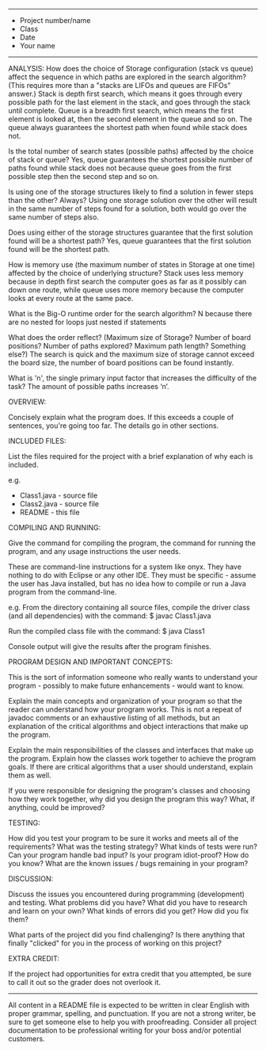 ****************
* Project number/name
* Class
* Date
* Your name
**************** 
ANALYSIS:
How does the choice of Storage configuration (stack vs queue) affect the sequence in which paths are explored in the search algorithm? (This requires more than a "stacks are LIFOs and queues are FIFOs" answer.)
Stack is depth first search, which means it goes through every possible path for the last element in the stack, and goes through the stack until complete. Queue is a breadth first search, which means the first element is looked at, then the second element in the queue and so on. The queue always guarantees the shortest path when found while stack does not.

Is the total number of search states (possible paths) affected by the choice of stack or queue?
Yes, queue guarantees the shortest possible number of paths found while stack does not because queue goes from the first possible step then the second step and so on.

Is using one of the storage structures likely to find a solution in fewer steps than the other? Always?
Using one storage solution over the other will result in the same number of steps found for a solution, both would go over the same number of steps also.

Does using either of the storage structures guarantee that the first solution found will be a shortest path?
Yes, queue guarantees that the first solution found will be the shortest path.

How is memory use (the maximum number of states in Storage at one time) affected by the choice of underlying structure?
Stack uses less memory because in depth first search the computer goes as far as it possibly can down one route, while queue uses more memory because the computer looks at every route at the same pace.


What is the Big-O runtime order for the search algorithm?
N because there are no nested for loops just nested if statements

What does the order reflect? (Maximum size of Storage? Number of board positions? Number of paths explored? Maximum path length? Something else?)
The search is quick and the maximum size of storage cannot exceed the board size, the number of board positions can be found instantly.

What is 'n', the single primary input factor that increases the difficulty of the task?
The amount of possible paths increases ‘n’.


OVERVIEW:

 Concisely explain what the program does. If this exceeds a couple
 of sentences, you're going too far. The details go in other
 sections.


INCLUDED FILES:

 List the files required for the project with a brief
 explanation of why each is included.

 e.g.
 * Class1.java - source file
 * Class2.java - source file
 * README - this file


COMPILING AND RUNNING:

 Give the command for compiling the program, the command
 for running the program, and any usage instructions the
 user needs.
 
 These are command-line instructions for a system like onyx.
 They have nothing to do with Eclipse or any other IDE. They
 must be specific - assume the user has Java installed, but
 has no idea how to compile or run a Java program from the
 command-line.
 
 e.g.
 From the directory containing all source files, compile the
 driver class (and all dependencies) with the command:
 $ javac Class1.java

 Run the compiled class file with the command:
 $ java Class1

 Console output will give the results after the program finishes.


PROGRAM DESIGN AND IMPORTANT CONCEPTS:

 This is the sort of information someone who really wants to
 understand your program - possibly to make future enhancements -
 would want to know.

 Explain the main concepts and organization of your program so that
 the reader can understand how your program works. This is not a repeat
 of javadoc comments or an exhaustive listing of all methods, but an
 explanation of the critical algorithms and object interactions that make
 up the program.

 Explain the main responsibilities of the classes and interfaces that make
 up the program. Explain how the classes work together to achieve the program
 goals. If there are critical algorithms that a user should understand, 
 explain them as well.
 
 If you were responsible for designing the program's classes and choosing
 how they work together, why did you design the program this way? What, if 
 anything, could be improved? 

TESTING:

 How did you test your program to be sure it works and meets all of the
 requirements? What was the testing strategy? What kinds of tests were run?
 Can your program handle bad input? Is your program  idiot-proof? How do you 
 know? What are the known issues / bugs remaining in your program?


DISCUSSION:
 
 Discuss the issues you encountered during programming (development)
 and testing. What problems did you have? What did you have to research
 and learn on your own? What kinds of errors did you get? How did you 
 fix them?
 
 What parts of the project did you find challenging? Is there anything
 that finally "clicked" for you in the process of working on this project?
 
 
EXTRA CREDIT:

 If the project had opportunities for extra credit that you attempted,
 be sure to call it out so the grader does not overlook it.


----------------------------------------------------------------------------

All content in a README file is expected to be written in clear English with
proper grammar, spelling, and punctuation. If you are not a strong writer,
be sure to get someone else to help you with proofreading. Consider all project
documentation to be professional writing for your boss and/or potential
customers.

